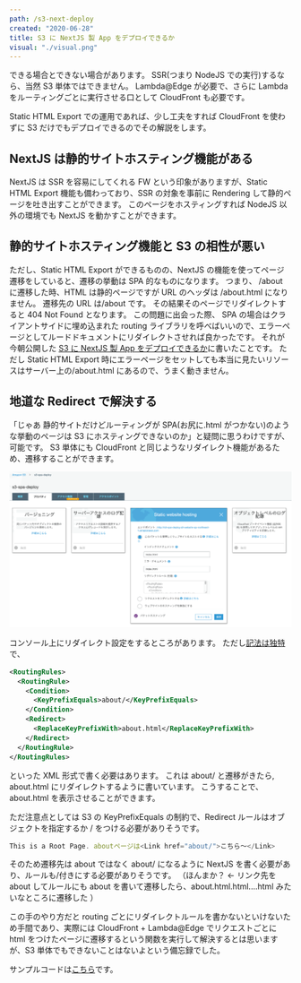 ```yaml
---
path: /s3-next-deploy
created: "2020-06-28"
title: S3 に NextJS 製 App をデプロイできるか
visual: "./visual.png"
---
```


できる場合とできない場合があります。
SSR(つまり NodeJS での実行)するなら、当然 S3 単体ではできません。
Lambda@Edge が必要で、さらに Lambda をルーティングごとに実行させる口として CloudFront も必要です。

Static HTML Export での運用であれば、少し工夫をすれば CloudFront を使わずに S3 だけでもデプロイできるのでその解説をします。

## NextJS は静的サイトホスティング機能がある

NextJS は SSR を容易にしてくれる FW という印象がありますが、Static HTML Export 機能も備わっており、SSR の対象を事前に Rendering して静的ページを吐き出すことができます。
このページをホスティングすれば NodeJS 以外の環境でも NextJS を動かすことができます。

## 静的サイトホスティング機能と S3 の相性が悪い

ただし、Static HTML Export ができるものの、NextJS の機能を使ってページ遷移をしていると、遷移の挙動は SPA 的なものになります。
つまり、 /about に遷移した時、HTML は静的ページですが URL のヘッダは /about.html になりません。
遷移先の URL は/about です。
その結果そのページでリダイレクトすると 404 Not Found となります。
この問題に出会った際、 SPA の場合はクライアントサイドに埋め込まれた routing ライブラリを呼べばいいので、エラーページとしてルードドキュメントにリダイレクトさせれば良かったです。
それが今朝公開した [S3 に NextJS 製 App をデプロイできるか](https://blog.ojisan.io/s3-spa-deploy)に書いたことです。
ただし Static HTML Export 時にエラーページをセットしても本当に見たいリソースはサーバー上の/about.html にあるので、うまく動きません。

## 地道な Redirect で解決する

「じゃあ 静的サイトだけどルーティングが SPA(お尻に.html がつかない)のような挙動のページは S3 にホスティングできないのか」と疑問に思うわけですが、可能です。
S3 単体にも CloudFront と同じようなリダイレクト機能があるため、遷移することができます。

![S3上でリダイレクト設定をする](s3error.png)

コンソール上にリダイレクト設定をするところがあります。
ただし[記法は独特](https://docs.aws.amazon.com/AmazonS3/latest/dev/how-to-page-redirect.html)で、

```xml
<RoutingRules>
  <RoutingRule>
    <Condition>
      <KeyPrefixEquals>about/</KeyPrefixEquals>
    </Condition>
    <Redirect>
      <ReplaceKeyPrefixWith>about.html</ReplaceKeyPrefixWith>
    </Redirect>
  </RoutingRule>
</RoutingRules>
```

といった XML 形式で書く必要はあります。
これは about/ と遷移がきたら, about.html にリダイレクトするように書いています。
こうすることで、about.html を表示させることができます。

ただ注意点としては S3 の KeyPrefixEquals の制約で、Redirect ルールはオブジェクトを指定するか / をつける必要がありそうです。

```js
This is a Root Page. aboutページは<Link href="about/">こちら〜</Link>
```

そのため遷移先は about ではなく about/ になるように NextJS を書く必要があり、ルールも/付きにする必要がありそうです。
（ほんまか？ ← リンク先を about してルールにも about を書いて遷移したら、about.html.html....html みたいなところに遷移した ）

この手のやり方だと routing ごとにリダイレクトルールを書かないといけないため手間であり、実際には CloudFront + Lambda@Edge でリクエストごとに html をつけたページに遷移するという関数を実行して解決するとは思いますが、S3 単体でもできないことはないよという備忘録でした。

サンプルコードは[こちら](https://github.com/ojisan-toybox/s3-next-js)です。
